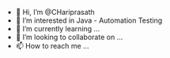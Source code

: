- 👋 Hi, I’m @CHariprasath
- 👀 I’m interested in Java - Automation Testing
- 🌱 I’m currently learning ...
- 💞️ I’m looking to collaborate on ...
- 📫 How to reach me ...

<!---
CHariprasath/CHariprasath is a ✨ special ✨ repository because its `README.md` (this file) appears on your GitHub profile.
You can click the Preview link to take a look at your changes.
--->
